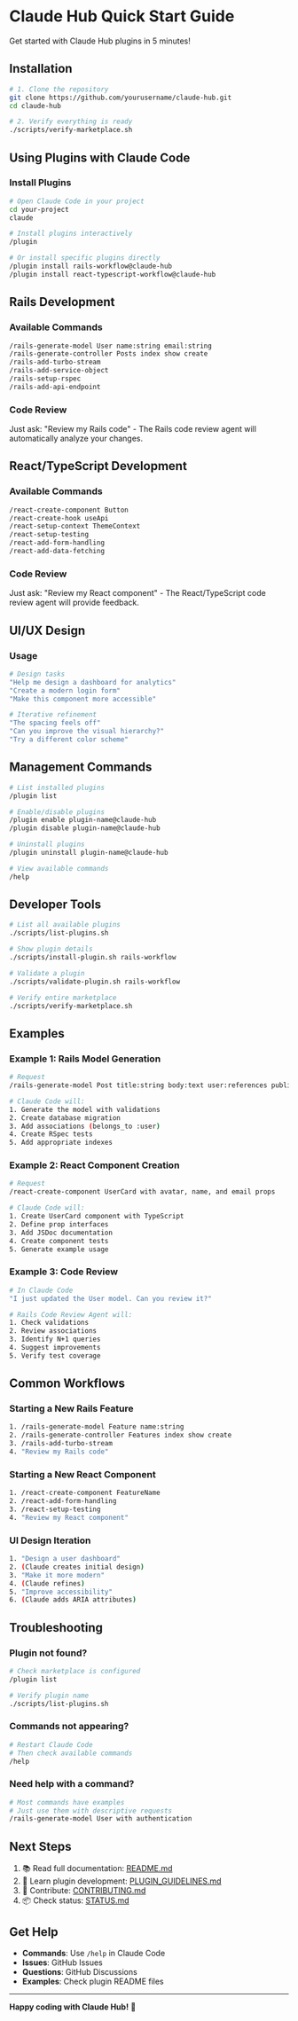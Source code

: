 # Claude Hub Quick Start Guide

Get started with Claude Hub plugins in 5 minutes!

## Installation

```bash
# 1. Clone the repository
git clone https://github.com/yourusername/claude-hub.git
cd claude-hub

# 2. Verify everything is ready
./scripts/verify-marketplace.sh
```

## Using Plugins with Claude Code

### Install Plugins

```bash
# Open Claude Code in your project
cd your-project
claude

# Install plugins interactively
/plugin

# Or install specific plugins directly
/plugin install rails-workflow@claude-hub
/plugin install react-typescript-workflow@claude-hub
```

## Rails Development

### Available Commands

```bash
/rails-generate-model User name:string email:string
/rails-generate-controller Posts index show create
/rails-add-turbo-stream
/rails-add-service-object
/rails-setup-rspec
/rails-add-api-endpoint
```

### Code Review

Just ask: "Review my Rails code" - The Rails code review agent will automatically analyze your changes.

## React/TypeScript Development

### Available Commands

```bash
/react-create-component Button
/react-create-hook useApi
/react-setup-context ThemeContext
/react-setup-testing
/react-add-form-handling
/react-add-data-fetching
```

### Code Review

Just ask: "Review my React component" - The React/TypeScript code review agent will provide feedback.

## UI/UX Design

### Usage

```bash
# Design tasks
"Help me design a dashboard for analytics"
"Create a modern login form"
"Make this component more accessible"

# Iterative refinement
"The spacing feels off"
"Can you improve the visual hierarchy?"
"Try a different color scheme"
```

## Management Commands

```bash
# List installed plugins
/plugin list

# Enable/disable plugins
/plugin enable plugin-name@claude-hub
/plugin disable plugin-name@claude-hub

# Uninstall plugins
/plugin uninstall plugin-name@claude-hub

# View available commands
/help
```

## Developer Tools

```bash
# List all available plugins
./scripts/list-plugins.sh

# Show plugin details
./scripts/install-plugin.sh rails-workflow

# Validate a plugin
./scripts/validate-plugin.sh rails-workflow

# Verify entire marketplace
./scripts/verify-marketplace.sh
```

## Examples

### Example 1: Rails Model Generation

```bash
# Request
/rails-generate-model Post title:string body:text user:references published:boolean

# Claude Code will:
1. Generate the model with validations
2. Create database migration
3. Add associations (belongs_to :user)
4. Create RSpec tests
5. Add appropriate indexes
```

### Example 2: React Component Creation

```bash
# Request
/react-create-component UserCard with avatar, name, and email props

# Claude Code will:
1. Create UserCard component with TypeScript
2. Define prop interfaces
3. Add JSDoc documentation
4. Create component tests
5. Generate example usage
```

### Example 3: Code Review

```bash
# In Claude Code
"I just updated the User model. Can you review it?"

# Rails Code Review Agent will:
1. Check validations
2. Review associations
3. Identify N+1 queries
4. Suggest improvements
5. Verify test coverage
```

## Common Workflows

### Starting a New Rails Feature

```bash
1. /rails-generate-model Feature name:string
2. /rails-generate-controller Features index show create
3. /rails-add-turbo-stream
4. "Review my Rails code"
```

### Starting a New React Component

```bash
1. /react-create-component FeatureName
2. /react-add-form-handling
3. /react-setup-testing
4. "Review my React component"
```

### UI Design Iteration

```bash
1. "Design a user dashboard"
2. (Claude creates initial design)
3. "Make it more modern"
4. (Claude refines)
5. "Improve accessibility"
6. (Claude adds ARIA attributes)
```

## Troubleshooting

### Plugin not found?
```bash
# Check marketplace is configured
/plugin list

# Verify plugin name
./scripts/list-plugins.sh
```

### Commands not appearing?
```bash
# Restart Claude Code
# Then check available commands
/help
```

### Need help with a command?
```bash
# Most commands have examples
# Just use them with descriptive requests
/rails-generate-model User with authentication
```

## Next Steps

1. 📚 Read full documentation: [README.md](README.md)
2. 🎯 Learn plugin development: [PLUGIN_GUIDELINES.md](docs/best-practices/PLUGIN_GUIDELINES.md)
3. 🤝 Contribute: [CONTRIBUTING.md](CONTRIBUTING.md)
4. 📦 Check status: [STATUS.md](STATUS.md)

## Get Help

- **Commands**: Use `/help` in Claude Code
- **Issues**: GitHub Issues
- **Questions**: GitHub Discussions
- **Examples**: Check plugin README files

---

**Happy coding with Claude Hub!** 🚀
